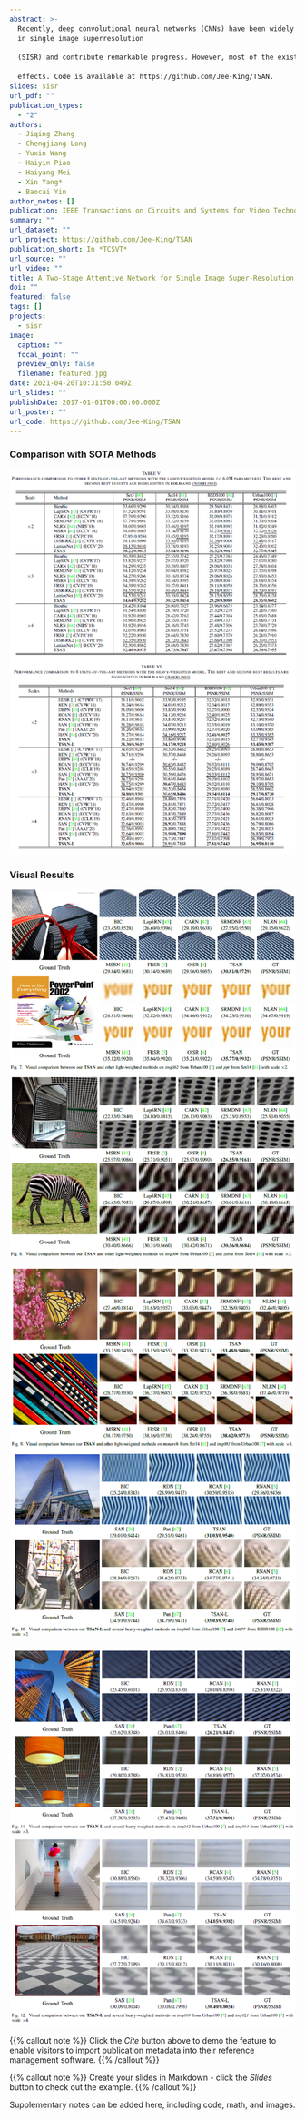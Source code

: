 ```yaml
---
abstract: >-
  Recently, deep convolutional neural networks (CNNs) have been widely explored
  in single image superresolution

  (SISR) and contribute remarkable progress. However, most of the existing CNNs-based SISR methods do not adequately explore contextual information in the feature extraction stage and pay little attention to the final high-resolution (HR) image reconstruction step, hence hindering the desired SR performance. To address the above two issues, in this paper, we propose a two-stage attentive network (TSAN) for accurate SISR in a coarse-to-fine manner. Specifically, we design a novel multi-context attentive block (MCAB) to make the network focus on more informative contextual features. Moreover, we present an essential refined attention block (RAB) which could explore useful cues in HR space for reconstructing fine-detailed HR image. Extensive evaluations on four benchmark datasets demonstrate the efficacy of our proposed TSAN in terms of quantitative metrics and visual

  effects. Code is available at https://github.com/Jee-King/TSAN.
slides: sisr
url_pdf: ""
publication_types:
  - "2"
authors:
  - Jiqing Zhang
  - Chengjiang Long
  - Yuxin Wang
  - Haiyin Piao
  - Haiyang Mei
  - Xin Yang*
  - Baocai Yin
author_notes: []
publication: IEEE Transactions on Circuits and Systems for Video Technology
summary: ""
url_dataset: ""
url_project: https://github.com/Jee-King/TSAN
publication_short: In *TCSVT*
url_source: ""
url_video: ""
title: A Two-Stage Attentive Network for Single Image Super-Resolution (TCSVT 2021)
doi: ""
featured: false
tags: []
projects:
  - sisr
image:
  caption: ""
  focal_point: ""
  preview_only: false
  filename: featured.jpg
date: 2021-04-20T10:31:50.049Z
url_slides: ""
publishDate: 2017-01-01T00:00:00.000Z
url_poster: ""
url_code: https://github.com/Jee-King/TSAN
---
```

### Comparison with SOTA Methods

![](t1.png)

### Visual Results

![](f1.png)

![](f2.png)

![](f3.png)



{{% callout note %}}
Click the *Cite* button above to demo the feature to enable visitors to import publication metadata into their reference management software.
{{% /callout %}}

{{% callout note %}}
Create your slides in Markdown - click the *Slides* button to check out the example.
{{% /callout %}}

Supplementary notes can be added here, including code, math, and images.